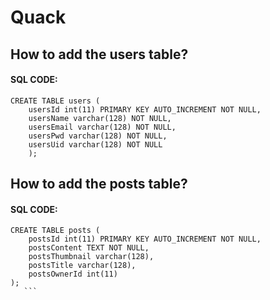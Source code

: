 # Quack

## How to add the users table?

#### SQL CODE:

```
CREATE TABLE users (
    usersId int(11) PRIMARY KEY AUTO_INCREMENT NOT NULL,
    usersName varchar(128) NOT NULL,
    usersEmail varchar(128) NOT NULL,
    usersPwd varchar(128) NOT NULL,
    usersUid varchar(128) NOT NULL
    );
```
## How to add the posts table?

#### SQL CODE:

 ```
 CREATE TABLE posts ( 
     postsId int(11) PRIMARY KEY AUTO_INCREMENT NOT NULL, 
     postsContent TEXT NOT NULL, 
     postsThumbnail varchar(128), 
     postsTitle varchar(128), 
     postsOwnerId int(11) 
 );
    ```
